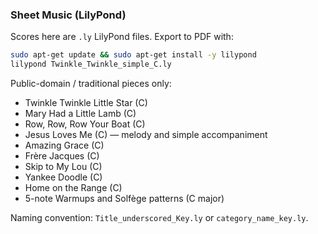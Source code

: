 ### Sheet Music (LilyPond)

Scores here are `.ly` LilyPond files. Export to PDF with:

```bash
sudo apt-get update && sudo apt-get install -y lilypond
lilypond Twinkle_Twinkle_simple_C.ly
```

Public-domain / traditional pieces only:
- Twinkle Twinkle Little Star (C)
- Mary Had a Little Lamb (C)
- Row, Row, Row Your Boat (C)
- Jesus Loves Me (C) — melody and simple accompaniment
- Amazing Grace (C)
- Frère Jacques (C)
- Skip to My Lou (C)
- Yankee Doodle (C)
- Home on the Range (C)
- 5-note Warmups and Solfège patterns (C major)

Naming convention: `Title_underscored_Key.ly` or `category_name_key.ly`.

